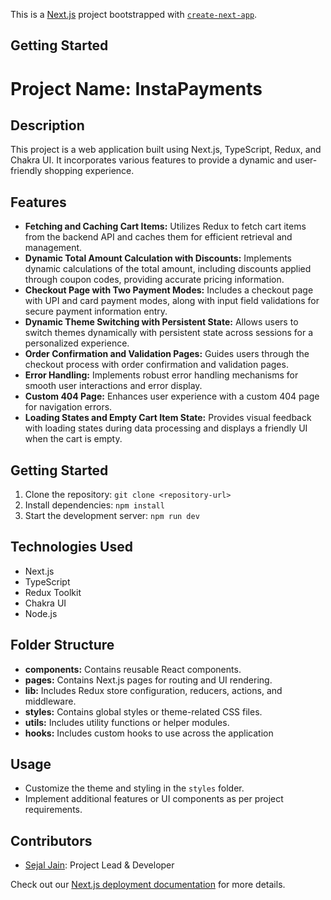 This is a [Next.js](https://nextjs.org/) project bootstrapped with [`create-next-app`](https://github.com/vercel/next.js/tree/canary/packages/create-next-app).

## Getting Started
# Project Name: InstaPayments

## Description
This project is a web application built using Next.js, TypeScript, Redux, and Chakra UI. It incorporates various features to provide a dynamic and user-friendly shopping experience.

## Features
- **Fetching and Caching Cart Items:** Utilizes Redux to fetch cart items from the backend API and caches them for efficient retrieval and management.
- **Dynamic Total Amount Calculation with Discounts:** Implements dynamic calculations of the total amount, including discounts applied through coupon codes, providing accurate pricing information.
- **Checkout Page with Two Payment Modes:** Includes a checkout page with UPI and card payment modes, along with input field validations for secure payment information entry.
- **Dynamic Theme Switching with Persistent State:** Allows users to switch themes dynamically with persistent state across sessions for a personalized experience.
- **Order Confirmation and Validation Pages:** Guides users through the checkout process with order confirmation and validation pages.
- **Error Handling:** Implements robust error handling mechanisms for smooth user interactions and error display.
- **Custom 404 Page:** Enhances user experience with a custom 404 page for navigation errors.
- **Loading States and Empty Cart Item State:** Provides visual feedback with loading states during data processing and displays a friendly UI when the cart is empty.

## Getting Started
1. Clone the repository: `git clone <repository-url>`
2. Install dependencies: `npm install`
3. Start the development server: `npm run dev`

## Technologies Used
- Next.js
- TypeScript
- Redux Toolkit
- Chakra UI
- Node.js

## Folder Structure
- **components:** Contains reusable React components.
- **pages:** Contains Next.js pages for routing and UI rendering.
- **lib:** Includes Redux store configuration, reducers, actions, and middleware.
- **styles:** Contains global styles or theme-related CSS files.
- **utils:** Includes utility functions or helper modules.
- **hooks:** Includes custom hooks to use across the application

## Usage
- Customize the theme and styling in the `styles` folder.
- Implement additional features or UI components as per project requirements.

## Contributors
- [Sejal Jain](https://github.com/sejaljain123): Project Lead & Developer

Check out our [Next.js deployment documentation](https://nextjs.org/docs/deployment) for more details.
